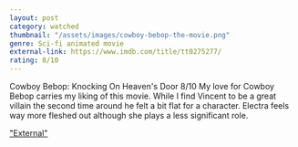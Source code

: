 ```yaml
---
layout: post
category: watched
thumbnail: "/assets/images/cowboy-bebop-the-movie.png"
genre: Sci-fi animated movie
external-link: https://www.imdb.com/title/tt0275277/
rating: 8/10
---
```

Cowboy Bebop: Knocking On Heaven's Door
8/10
My love for Cowboy Bebop carries my liking of this movie. While I find Vincent to be a great villain the second time around he felt a bit flat for a character. Electra feels way more fleshed out although she plays a less significant role.

["External"](https://www.imdb.com/title/tt0275277/)